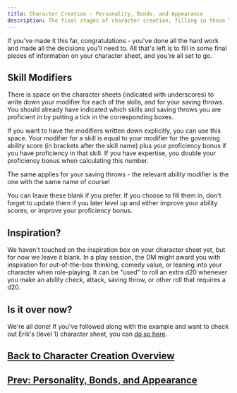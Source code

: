 ```yaml
---
title: Character Creation - Personality, Bonds, and Appearance
description: The final stages of character creation, filling in those last blanks.
---
```


If you've made it this far, congratulations - you've done all the hard work and made all the decisions you'll need to.
All that's left is to fill in some final pieces of information on your character sheet, and you're all set to go.

## Skill Modifiers

There is space on the character sheets (indicated with underscores) to write down your modifier for each of the skills, and for your saving throws.
You should already have indicated which skills and saving throws you are proficient in by putting a tick in the corresponding boxes.

If you want to have the modifiers written down explicitly, you can use this space.
Your modifier for a skill is equal to your modifier for the governing ability score (in brackets after the skill name) plus your proficiency bonus if you have proficiency in that skill.
If you have expertise, you double your proficiency bonus when calculating this number.

The same applies for your saving throws - the relevant ability modifier is the one with the same name of course!

You can leave these blank if you prefer.
If you choose to fill them in, don't forget to update them if you later level up and either improve your ability scores, or improve your proficiency bonus.

## Inspiration?

We haven't touched on the inspiration box on your character sheet yet, but for now we leave it blank.
In a play session, the DM might award you with inspiration for out-of-the-box thinking, comedy value, or leaning into your character when role-playing.
It can be "used" to roll an extra d20 whenever you make an ability check, attack, saving throw, or other roll that requires a d20.

## Is it over now?

We're all done!
If you've followed along with the example and want to check out Erik's (level 1) character sheet, you can [do so here](TODO:FIXME).

## [Back to Character Creation Overview](../index.md)

## [Prev: Personality, Bonds, and Appearance](./personality-bonds.md)

